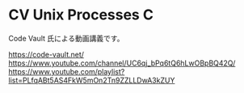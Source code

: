 # CV Unix Processes C

Code Vault 氏による動画講義です。  

https://code-vault.net/  
https://www.youtube.com/channel/UC6qj_bPq6tQ6hLwOBpBQ42Q/  
https://www.youtube.com/playlist?list=PLfqABt5AS4FkW5mOn2Tn9ZZLLDwA3kZUY  

